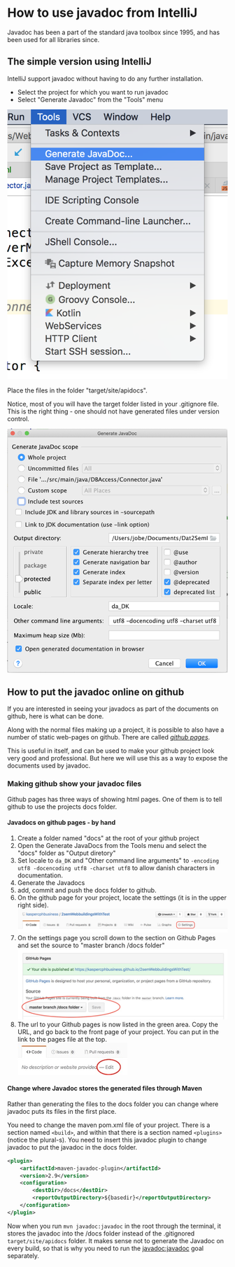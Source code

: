 # How to use javadoc from IntelliJ
Javadoc has been a part of the standard java toolbox since 1995, and has been used for all libraries since.


## The simple version using IntelliJ
IntelliJ support javadoc without having to do any further installation.

- Select the project for which you want to run javadoc
- Select "Generate Javadoc" from the "Tools" menu

![Generate Javadoc](img/runjavadoc.png)

Place the files in the folder "target/site/apidocs".

Notice, most of you will have the target folder listed in your .gitignore file. This is the right thing - one should not have generated files under version control. 

![](img/javadoc_dialogue.png)


## How to put the javadoc online on github
If you are interested in seeing your javadocs as part of the documents on github, here is what can be done. 

Along with the normal files making up a project, it is possible to also have a number of static web-pages on github. There are called [_github pages_](https://pages.github.com).

This is useful in itself, and can be used to make your github project look very good and professional. But here we will use this as a way to expose the documents used by javadoc.

### Making github show your javadoc files
Github pages has three ways of showing html pages. One of them is to tell github to use the projects docs folder.

#### Javadocs on github pages - by hand

1. Create a folder named "docs" at the root of your github project
2. Open the Generate JavaDocs from the Tools menu and select the "docs" folder as "Output diretory"
3. Set locale to `da_DK` and "Other command line arguments" to `-encoding utf8 -docencoding utf8 -charset utf8` to allow danish characters in documentation.
3. Generate the Javadocs
3. add, commit and push the docs folder to github.
4. On the github page for your project, locate the settings (it is in the upper right side).<br> ![Settings](img/Settings.jpg)
5. On the settings page you scroll down to the section on Github Pages and set the source to "master branch /docs folder"<br>
![use doc folder](img/UseDocFolder.jpg)
6. The url to your Github pages is now listed in the green area. Copy the URL, and go back to the front page of your project. You can put in the link to the pages file at the top. <br>
![PagesURL](img/ProjectURL.jpg)

#### Change where Javadoc stores the generated files through Maven

Rather than generating the files to the docs folder you can change where javadoc puts its files in the first place.

You need to change the maven pom.xml file of your project. There is a section named `<build>`, and within that there is a section named `<plugins>`(notice the plural-s). You need to insert this javadoc plugin to change javadoc to put the javadoc in the docs folder.


```xml
<plugin>
	<artifactId>maven-javadoc-plugin</artifactId>
	<version>2.9</version>
	<configuration>
		<destDir>/docs</destDir>
		<reportOutputDirectory>${basedir}</reportOutputDirectory>
	</configuration>
</plugin>
```

Now when you run `mvn javadoc:javadoc` in the root through the terminal, it stores the javadoc into the /docs folder instead of the .gitignored `target/site/apidocs` folder. It makes sense not to generate the Javadoc on every build, so that is why you need to run the [javadoc:javadoc](http://maven.apache.org/plugins/maven-javadoc-plugin/javadoc-mojo.html) goal separately.


